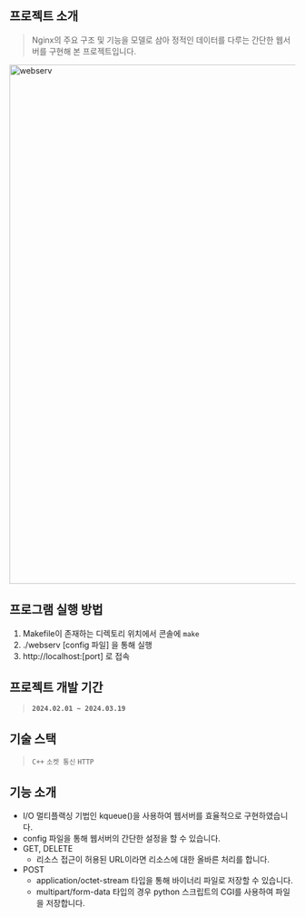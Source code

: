 ## 프로젝트 소개

> Nginx의 주요 구조 및 기능을 모델로 삼아 정적인 데이터를 다루는 간단한 웹서버를 구현해 본 프로젝트입니다.
> 

<img width="915" alt="webserv" src="https://github.com/SONGS4RI/webserv/assets/100538007/e6fa636d-69e2-4a46-b682-20c143eaaaa3">

## 프로그램 실행 방법
1. Makefile이 존재하는 디렉토리 위치에서 콘솔에 `make`
2. ./webserv [config 파일] 을 통해 실행
3. http://localhost:[port] 로 접속

## 프로젝트 개발 기간

> **`2024.02.01 ~ 2024.03.19`**
> 

## 기술 스택

> `C++` `소켓 통신` `HTTP`
> 

## 기능 소개

- I/O 멀티플랙싱 기법인 kqueue()을 사용하여 웹서버를 효율적으로 구현하였습니다.
- config 파일을 통해 웹서버의 간단한 설정을 할 수 있습니다.
- GET, DELETE
    - 리소스 접근이 허용된 URL이라면 리소스에 대한 올바른 처리를 합니다.
- POST
    - application/octet-stream 타입을 통해 바이너리 파일로 저장할 수 있습니다.
    - multipart/form-data 타입의 경우 python 스크립트의 CGI를 사용하여 파일을 저장합니다.
